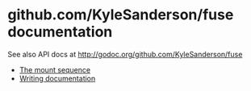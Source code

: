 # github.com/KyleSanderson/fuse documentation

See also API docs at http://godoc.org/github.com/KyleSanderson/fuse

- [The mount sequence](mount-sequence.md)
- [Writing documentation](writing-docs.md)
